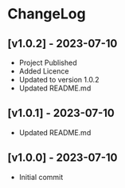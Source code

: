 # ChangeLog

## [v1.0.2] - 2023-07-10
- Project Published
- Added Licence
- Updated to version 1.0.2
- Updated README.md

## [v1.0.1] - 2023-07-10

- Updated README.md

## [v1.0.0] - 2023-07-10

- Initial commit

